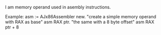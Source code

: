 I am memory operand used in asembly instructions.Example:	asm := AJx86Assembler new.	"create a simple memory operand with RAX as base"	asm RAX ptr.	"the same with a 8 byte offset"	asm RAX ptr + 8
